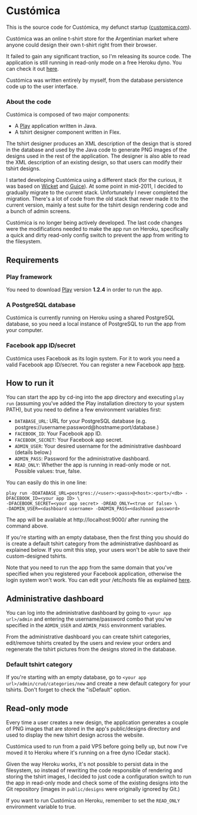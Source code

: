 # Custómica #

This is the source code for Custómica, my defunct startup ([customica.com](http://customica.com)).

Custómica was an online t-shirt store for the Argentinian market where anyone could design their own t-shirt right from their browser.

It failed to gain any significant traction, so I'm releasing its source code. The application is still running in read-only mode on a free Heroku dyno. You can check it out [here](http://customica.com).

Custómica was written entirely by myself, from the database persistence code up to the user interface.

### About the code ###

Custómica is composed of two major components:

* A [Play](http://www.playframework.org/) application written in Java.
* A tshirt designer component written in Flex.

The tshirt designer produces an XML description of the design that is stored in the database and used by the Java code to generate PNG images of the designs used in the rest of the application. The designer is also able to read the XML description of an existing design, so that users can modify their tshirt designs.

I started developing Custómica using a different stack (for the curious, it was based on [Wicket](http://wicket.apache.org/) and [Guice](http://code.google.com/p/google-guice/)). At some point in mid-2011, I decided to gradually migrate to the current stack. Unfortunately I never completed the migration. There's a lot of code from the old stack that never made it to the current version, mainly a test suite for the tshirt design rendering code and a bunch of admin screens.

Custómica is no longer being actively developed. The last code changes were the modifications needed to make the app run on Heroku, specifically a quick and dirty read-only config switch to prevent the app from writing to the filesystem.

## Requirements ##

### Play framework ###

You need to download [Play](http://www.playframework.org/) version **1.2.4** in order to run the app.

### A PostgreSQL database ###

Custómica is currently running on Heroku using a shared PostgreSQL database, so you need a local instance of PostgreSQL to run the app from your computer.

### Facebook app ID/secret ###

Custómica uses Facebook as its login system. For it to work you need a valid Facebook app ID/secret. You can register a new Facebook app [here](https://developers.facebook.com/).

## How to run it ##

You can start the app by cd-ing into the app directory and executing `play run` (assuming you've added the Play installation directory to your system PATH), but you need to define a few environment variables first:

* `DATABASE_URL`: URL for your PostgreSQL database (e.g. postgres://username:password@hostname:port/database.)
* `FACEBOOK_ID`: Your Facebook app ID.
* `FACEBOOK_SECRET`: Your Facebook app secret.
* `ADMIN_USER`: Your desired username for the administrative dashboard (details below.)
* `ADMIN_PASS`: Password for the administrative dashboard.
* `READ_ONLY`: Whether the app is running in read-only mode or not. Possible values: true, false.

You can easily do this in one line:

```
play run -DDATABASE_URL=postgres://<user>:<pass>@<host>:<port>/<db> -DFACEBOOK_ID=<your app ID> \
-DFACEBOOK_SECRET=<your app secret> -DREAD_ONLY=<true or false> \
-DADMIN_USER=<dashboard username> -DADMIN_PASS=<dashboad password>
```

The app will be available at http://localhost:9000/ after running the command above.

If you're starting with an empty database, then the first thing you should do is create a default tshirt category from the administrative dashboard as explained below. If you omit this step, your users won't be able to save their custom-designed tshirts.

Note that you need to run the app from the same domain that you've specified when you registered your Facebook application, otherwise the login system won't work. You can edit your /etc/hosts file as explained [here](http://leandro.me/posts/facebook-apps-and-etc-hosts/).

## Administrative dashboard ##

You can log into the administrative dashboard by going to `<your app url>/admin` and entering the username/password combo that you've specified in the `ADMIN_USER` and `ADMIN_PASS` environment variables.

From the administrative dashboard you can create tshirt categories, edit/remove tshirts created by the users and review your orders and regenerate the tshirt pictures from the designs stored in the database.

### Default tshirt category ###

If you're starting with an empty database, go to `<your app url>/admin/crud/categories/new` and create a new default category for your tshirts. Don't forget to check the "isDefault" option.

## Read-only mode ##

Every time a user creates a new design, the application generates a couple of PNG images that are stored in the app's public/designs directory and used to display the new tshirt design across the website.

Custómica used to run from a paid VPS before going belly up, but now I've moved it to Heroku where it's running on a free dyno (Cedar stack).

Given the way Heroku works, it's not possible to persist data in the filesystem, so instead of rewriting the code responsible of rendering and storing the tshirt images, I decided to just code a configuration switch to run the app in read-only mode and check some of the existing designs into the Git repository (images in `public/designs` were originally ignored by Git.)

If you want to run Custómica on Heroku, remember to set the `READ_ONLY` environment variable to true.
